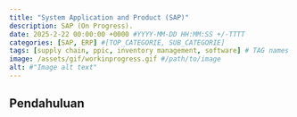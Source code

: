 ```yaml
---
title: "System Application and Product (SAP)"
description: SAP (On Progress).
date: 2025-2-22 00:00:00 +0000 #YYYY-MM-DD HH:MM:SS +/-TTTT
categories: [SAP, ERP] #[TOP_CATEGORIE, SUB_CATEGORIE]
tags: [supply chain, ppic, inventory management, software] # TAG names should always be lowercase
image: /assets/gif/workinprogress.gif #/path/to/image
alt: #"Image alt text"
---
```


## Pendahuluan
